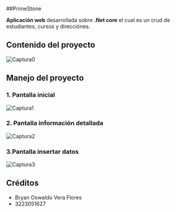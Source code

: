 ##PrimeStone

**Aplicación web** desarrollada sobre **.Net core** el cual es un crud de estudiantes, cursos y direcciónes. 
## Contenido del proyecto
![Captura0](https://user-images.githubusercontent.com/33797747/108499308-17753300-727c-11eb-8289-a416ee723e8a.PNG)
## Manejo del proyecto
### 1. Pantalla inicial
![Captura1](https://user-images.githubusercontent.com/33797747/108499366-2a880300-727c-11eb-92a7-6544f50baaea.PNG)
### 2. Pantalla información detallada
![Captura2](https://user-images.githubusercontent.com/33797747/108499473-54d9c080-727c-11eb-850d-a066070b8c18.PNG)
### 3.Pantalla insertar datos
![Captura3](https://user-images.githubusercontent.com/33797747/108499537-6fac3500-727c-11eb-9a42-277cc9d7e8c0.PNG)
## Créditos
- Bryan Oswaldo Vera Flores
- 3223051627
